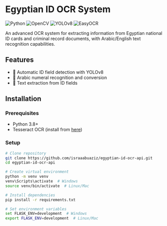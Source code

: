 # Egyptian ID OCR System

![Python](https://img.shields.io/badge/python-3.8%2B-blue)
![OpenCV](https://img.shields.io/badge/OpenCV-4.7.0-orange)
![YOLOv8](https://img.shields.io/badge/YOLOv8-ultralytics-red)
![EasyOCR](https://img.shields.io/badge/EasyOCR-1.6.2-green)

An advanced OCR system for extracting information from Egyptian national ID cards and criminal record documents, with Arabic/English text recognition capabilities.

## Features
- 🪪 Automatic ID field detection with YOLOv8
- 🔢 Arabic numeral recognition and conversion
- 📄 Text extraction from ID fields 

## Installation

### Prerequisites
- Python 3.8+
- Tesseract OCR (install from [here](https://github.com/UB-Mannheim/tesseract/wiki))

### Setup
```bash
# Clone repository
git clone https://github.com/israaabuaziz/egyptian-id-ocr-api.git
cd egyptian-id-ocr-api

# Create virtual environment
python -m venv venv
venv\Scripts\activate  # Windows
source venv/bin/activate  # Linux/Mac

# Install dependencies
pip install -r requirements.txt

# Set environment variables
set FLASK_ENV=development  # Windows
export FLASK_ENV=development  # Linux/Mac
